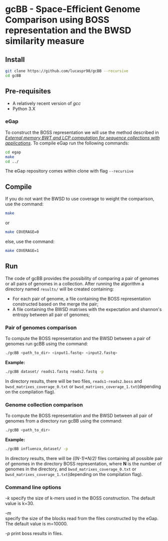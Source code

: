 # gcBB - Space-Efficient Genome Comparison using BOSS representation and the BWSD similarity measure 


## Install
```sh
git clone https://github.com/lucaspr98/gcBB --recursive
cd gcBB
```

## Pre-requisites
* A relatively recent version of *gcc*
* Python 3.X

### eGap
To construct the BOSS representation we will use the method described in [*External memory BWT and LCP computation for sequence collections with 
applications*](https://doi.org/10.1186/s13015-019-0140-0). To compile eGap run the following commands:
```sh
cd egap
make
cd ../
```
The eGap repository comes within clone with flag `--recursive`

## Compile
If you do not want the BWSD to use coverage to weight the comparison, use the command:
```sh
make
```
or 
```sh
make COVERAGE=0
```
else, use the command:
```sh
make COVERAGE=1
```

## Run
The code of gcBB provides the possibility of comparing a pair of genomes or all pairs of genomes in a collection. After running the algorithm a directory named `results/` will be created containing:
* For each pair of genome, a file containing the BOSS representation constructed based on the merge the pair;
* A file containing the BWSD matrixes with the expectation and shannon's entropy between all pair of genomes;

### Pair of genomes comparison
To compute the BOSS representation and the BWSD between a pair of genomes run gcBB using the command:
```sh
./gcBB <path_to_dir> <input1.fastq> <input2.fastq>
```
**Example:**
```sh
./gcBB dataset/ reads1.fastq reads2.fastq -p
```
In directory results, there will be two files, `reads1-reads2.boss` and `bwsd_matrixes_coverage_0.txt` or `bwsd_matrixes_coverage_1.txt`(depending on the compilation flag). 

### Genome collection comparison
To compute the BOSS representation and the BWSD between all pair of genomes from a directory run gcBB using the command:
```sh
./gcBB <path_to_dir>
```
**Example:**
```sh
./gcBB influenza_dataset/ -p
```
In directory results, there will be _((N-1)*N/2)_ files containing all possible pair of genomes in the directory BOSS representation, where **N** is the number of genomes in the directory, and `bwsd_matrixes_coverage_0.txt` or `bwsd_matrixes_coverage_1.txt`(depending on the compilation flag).

### Command line options
*-k*
    specify the size of k-mers used in the BOSS construction. The default value is k=30.

*-m*        
    specify the size of the blocks read from the files constructed by the eGap. The default value is m=10000.

*-p*
    print boss results in files. 
